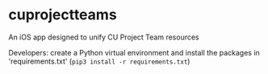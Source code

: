 # cuprojectteams
An iOS app designed to unify CU Project Team resources

Developers: create a Python virtual environment and install the packages in 
'requirements.txt' (`pip3 install -r requirements.txt`) 
